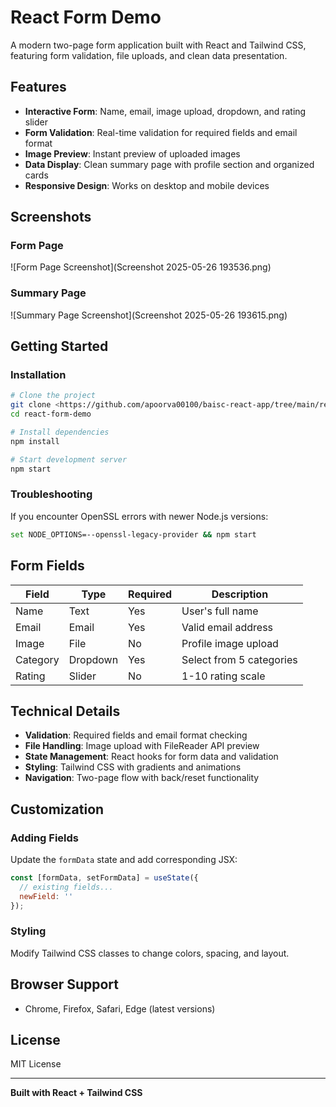 # React Form Demo

A modern two-page form application built with React and Tailwind CSS, featuring form validation, file uploads, and clean data presentation.

## Features

- **Interactive Form**: Name, email, image upload, dropdown, and rating slider
- **Form Validation**: Real-time validation for required fields and email format
- **Image Preview**: Instant preview of uploaded images
- **Data Display**: Clean summary page with profile section and organized cards
- **Responsive Design**: Works on desktop and mobile devices

## Screenshots

### Form Page
![Form Page Screenshot](Screenshot 2025-05-26 193536.png)

### Summary Page
![Summary Page Screenshot](Screenshot 2025-05-26 193615.png)

## Getting Started

### Installation

```bash
# Clone the project
git clone <https://github.com/apoorva00100/baisc-react-app/tree/main/react-form-demo>
cd react-form-demo

# Install dependencies
npm install

# Start development server
npm start
```

### Troubleshooting
If you encounter OpenSSL errors with newer Node.js versions:
```bash
set NODE_OPTIONS=--openssl-legacy-provider && npm start
```

## Form Fields

| Field | Type | Required | Description |
|-------|------|----------|-------------|
| Name | Text | Yes | User's full name |
| Email | Email | Yes | Valid email address |
| Image | File | No | Profile image upload |
| Category | Dropdown | Yes | Select from 5 categories |
| Rating | Slider | No | 1-10 rating scale |

## Technical Details

- **Validation**: Required fields and email format checking
- **File Handling**: Image upload with FileReader API preview
- **State Management**: React hooks for form data and validation
- **Styling**: Tailwind CSS with gradients and animations
- **Navigation**: Two-page flow with back/reset functionality

## Customization

### Adding Fields
Update the `formData` state and add corresponding JSX:
```javascript
const [formData, setFormData] = useState({
  // existing fields...
  newField: ''
});
```

### Styling
Modify Tailwind CSS classes to change colors, spacing, and layout.

## Browser Support
- Chrome, Firefox, Safari, Edge (latest versions)

## License
MIT License

---
**Built with React + Tailwind CSS**